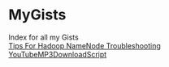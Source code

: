 # MyGists
Index for all my Gists<br/>
<a href="https://gist.github.com/wolfdale/b1aeb98c10c3a8b120a0">Tips For Hadoop NameNode Troubleshooting</a><br/>
<a href='https://gist.github.com/wolfdale/b9bfb3541d3d5f831b6f'>YouTubeMP3DownloadScript</a><br/>
